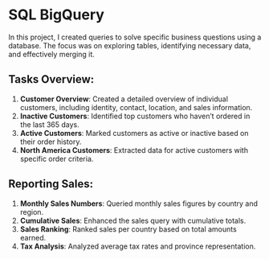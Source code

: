 # SQL BigQuery 
In this project, I created queries to solve specific business questions using a database. The focus was on exploring tables, identifying necessary data, and effectively merging it.

## Tasks Overview:

1. **Customer Overview**: Created a detailed overview of individual customers, including identity, contact, location, and sales information.
2. **Inactive Customers**: Identified top customers who haven’t ordered in the last 365 days.
3. **Active Customers**: Marked customers as active or inactive based on their order history.
4. **North America Customers**: Extracted data for active customers with specific order criteria.

## Reporting Sales:

1. **Monthly Sales Numbers**: Queried monthly sales figures by country and region.
2. **Cumulative Sales**: Enhanced the sales query with cumulative totals.
3. **Sales Ranking**: Ranked sales per country based on total amounts earned.
4. **Tax Analysis**: Analyzed average tax rates and province representation.
